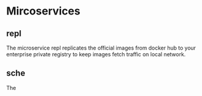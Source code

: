 
# Mircoservices
## repl
The microservice repl replicates the official images from docker hub to your enterprise private registry to keep images fetch traffic on local network.

## sche
The 
